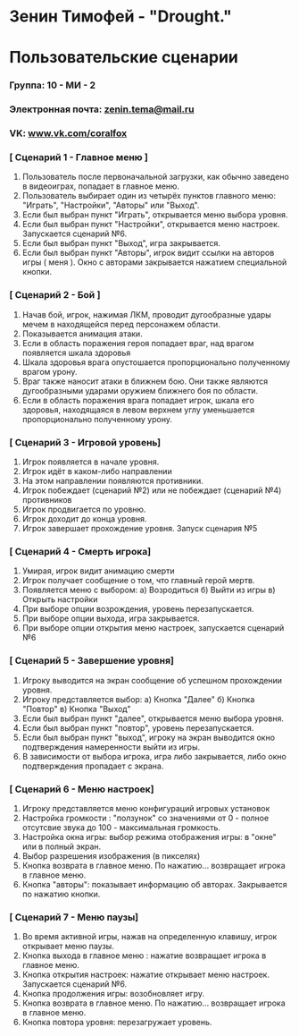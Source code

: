 # Зенин Тимофей - "Drought."
# Пользовательские сценарии

### Группа: 10 - МИ - 2
### Электронная почта: zenin.tema@mail.ru
### VK: www.vk.com/coralfox


### [ Сценарий 1 - Главное меню ]
1. Пользователь после первоначальной загрузки, как обычно заведено в видеоиграх, попадает в главное меню.
2. Пользователь выбирает один из четырёх пунктов главного меню:  "Играть", "Настройки", "Авторы" или "Выход".
3. Если был выбран пункт "Играть", открывается меню выбора уровня.
4. Если был выбран пункт "Настройки", открывается меню настроек. Запускается сценарий №6.
5. Если был выбран пункт "Выход", игра закрывается. 
6. Если был выбран пункт "Авторы", игрок видит ссылки на авторов игры ( меня ). Окно с авторами закрывается нажатием специальной кнопки.

### [ Сценарий 2 - Бой ]
1. Начав бой, игрок, нажимая ЛКМ, проводит дугообразные удары мечем в находящейся перед персонажем области.
2. Показывается анимация атаки.
3. Если в область поражения героя попадает враг, над врагом появляется шкала здоровья
4. Шкала здоровья врага опустошается пропорционально полученному врагом урону.
5. Враг также наносит атаки в ближнем бою. Они также являются дугообразными ударами оружием ближнего боя по области.
6. Если в область поражения врага попадает игрок, шкала его здоровья, находящаяся в левом верхнем углу уменьшается пропорционально полученному урону.


### [ Сценарий 3 - Игровой уровень]
1. Игрок появляется в начале уровня.
2. Игрок идёт в каком-либо направлении
3. На этом направлении появляются противники.
4. Игрок побеждает (сценарий №2) или не побеждает (сценарий №4) противников
5. Игрок продвигается по уровню.
6. Игрок доходит до конца уровня.
7. Игрок завершает прохождение уровня. Запуск сценария №5


### [ Сценарий 4 - Смерть игрока]
1. Умирая, игрок видит анимацию смерти
2. Игрок получает сообщение о том, что главный герой мертв.
3. Появляется меню с выбором: 
а) Возродиться
б) Выйти из игры
в) Открыть настройки
4. При выборе опции возрождения, уровень перезапускается.
5. При выборе опции выхода, игра закрывается.
6. При выборе опции открытия меню настроек, запускается сценарий №6

### [ Сценарий 5 - Завершение уровня]
1. Игроку выводится на экран сообщение об успешном прохождении уровня.
2. Игроку представляется выбор:
а) Кнопка "Далее"
б) Кнопка "Повтор"
в) Кнопка "Выход"
3. Если был выбран пункт "далее", открывается меню выбора уровня.
4. Если был выбран пункт "повтор", уровень перезапускается.
5. Если был выбран пункт "выход", игроку на экран выводится окно подтверждения намеренности выйти из игры.
6. В зависимости от выбора игрока, игра либо закрывается, либо окно подтверждения пропадает с экрана.

### [ Сценарий 6 - Меню настроек]
1. Игроку представляется меню конфигураций игровых установок
2. Настройка громкости : "ползунок" со значениями от 0 - полное отсутсвие звука до 100 - максимальная громкость.
3. Настройка окна игры: выбор режима отображения игры: в "окне" или в полный экран.
4. Выбор разрешения изображения (в пикселях)
5. Кнопка возврата в главное меню. По нажатию... возвращает игрока в главное меню.
6. Кнопка "авторы": показывает информацию об авторах. Закрывается по нажатию кнопки.

### [ Сценарий 7 - Меню паузы]
1. Во время активной игры, нажав на определенную клавишу, игрок открывает меню паузы.
2. Кнопка выхода в главное меню : нажатие возвращает игрока в главное меню.
3. Кнопка открытия настроек: нажатие открывает меню настроек. Запускается сценарий №6.
4. Кнопка продолжения игры: возобновляет игру.
5. Кнопка возврата в главное меню. По нажатию... возвращает игрока в главное меню.
6. Кнопка повтора уровня: перезагружает уровень.

